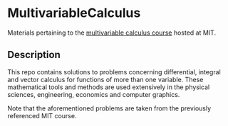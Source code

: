 # MultivariableCalculus
Materials pertaining to the [multivariable calculus course](https://ocw.mit.edu/courses/18-02sc-multivariable-calculus-fall-2010/) hosted at MIT.

## Description
This repo contains solutions to problems concerning differential, integral and vector calculus for functions of more than one variable. These mathematical tools and methods are used extensively in the physical sciences, engineering, economics and computer graphics.  

Note that the aforementioned problems are taken from the previously referenced MIT course.
